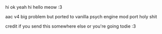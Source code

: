 <p>
  hi ok yeah hi hello meow :3
</p>

<p>
  aac v4 big problem but ported to vanilla psych engine mod port holy shit 
</p>

<p>
  credit if you send this somewhere else or you're going todie :3
</p>
